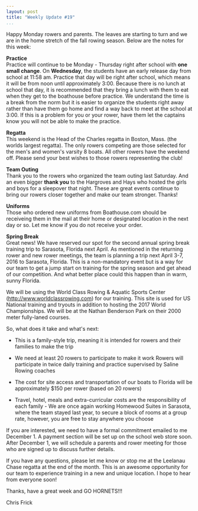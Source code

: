 ```yaml
---
layout: post  
title: "Weekly Update #19"  
...
```


Happy Monday rowers and parents. The leaves are starting to turn and we
are in the home stretch of the fall rowing season. Below are the notes
for this week:

**Practice**  
Practice will continue to be Monday - Thursday right after school with
**one small change**. On **Wednesday**, the students have an early
release day from school at 11:58 am. Practice that day will be right
after school, which means it will be from noon until approximately 3:00.
Because there is no lunch at school that day, it is recommended that
they bring a lunch with them to eat when they get to the boathouse
before practice. We understand the time is a break from the norm but it
is easier to organize the students right away rather than have them go
home and find a way back to meet at the school at 3:00. If this is a
problem for you or your rower, have them let the captains know you will
not be able to make the practice.

**Regatta**  
This weekend is the Head of the Charles regatta in Boston, Mass. (the
worlds largest regatta). The only rowers competing are those selected
for the men's and women's varsity 8 boats. All other rowers have the
weekend off. Please send your best wishes to those rowers representing
the club!

**Team Outing**  
Thank you to the rowers who organized the team outing last Saturday. And
an even bigger **thank you** to the Hargroves and Hays who hosted the
girls and boys for a sleepover that night. These are great events
continue to bring our rowers closer together and make our team stronger.
Thanks!

**Uniforms**  
Those who ordered new uniforms from Boathouse.com should be receiveing
them in the mail at their home or designated location in the next day or
so. Let me know if you do not receive your order.

**Spring Break**  
Great news! We have reserved our spot for the second annual spring break
training trip to Sarasota, Florida next April. As mentioned in the
returning rower and new rower meetings, the team is planning a trip next
April 3-7, 2016 to Sarasota, Florida. This is a non-mandatory event but
is a way for our team to get a jump start on training for the spring
season and get ahead of our competition. And what better place could
this happen than in warm, sunny Florida.

We will be using the World Class Rowing & Aquatic Sports Center
(<http://www.worldclassrowing.com>) for our training. This site is used
for US National training and tryouts in addition to hosting the 2017
World Championships. We will be at the Nathan Benderson Park on their
2000 meter fully-laned courses.

So, what does it take and what's next:

-   This is a family-style trip, meaning it is intended for rowers and
    their families to make the trip

-   We need at least 20 rowers to participate to make it work Rowers
    will participate in twice daily training and practice supervised by
    Saline Rowing coaches

-   The cost for site access and transportation of our boats to Florida
    will be approximately $150 per rower (based on 20 rowers)

-   Travel, hotel, meals and extra-curricular costs are the
    responsibility of each family - We are once again working Homewood
    Suites in Sarasota, where the team stayed last year, to secure a
    block of rooms at a group rate, however, you are free to stay
    anywhere you choose

If you are interested, we need to have a formal commitment emailed to me
December 1. A payment section will be set up on the school web store
soon. After December 1, we will schedule a parents and rower meeting for
those who are signed up to discuss further details.

If you have any questions, please let me know or stop me at the Leelanau
Chase regatta at the end of the month. This is an awesome opportunity
for our team to experience training in a new and unique location. I hope
to hear from everyone soon!

Thanks, have a great week and GO HORNETS!!!

Chris Frick
